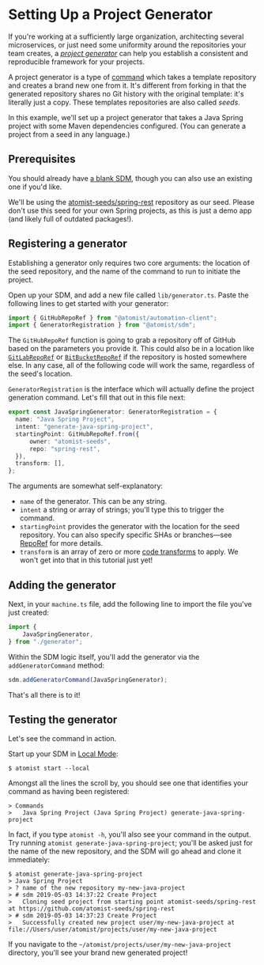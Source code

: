 # Setting Up a Project Generator

If you're working at a sufficiently large organization, architecting several microservices, or just need some uniformity around the repositories your team creates, a [_project generator_](/developer/create/) can help you establish a consistent and reproducible framework for your projects.

A project generator is a type of [command](/developer/commands/) which takes a template repository and creates a brand new one from it. It's different from forking in that the generated repository shares no Git history with the original template: it's literally just a copy. These templates repositories are also called _seeds_.

In this example, we'll set up a project generator that takes a Java Spring project with some Maven dependencies configured. (You can generate a project from a seed in any language.)

## Prerequisites

You should already have [a blank SDM](/developer/sdm/#creating-an-sdm-project), though you can also use an existing one if you'd like.

We'll be using the [atomist-seeds/spring-rest](https://github.com/atomist-seeds/spring-rest) repository as our seed. Please don't use this seed for your own Spring projects, as this is just a demo app (and likely full of outdated packages!).

## Registering a generator

Establishing a generator only requires two core arguments: the location of the seed repository, and the name of the command to run to initiate the project.

Open up your SDM, and add a new file called `lib/generator.ts`. Paste the following lines to get started with your generator:

```typescript
import { GitHubRepoRef } from "@atomist/automation-client";
import { GeneratorRegistration } from "@atomist/sdm";
```

The `GitHubRepoRef` function is going to grab a repository off of GitHub based on the parameters you provide it. This could also be in a location like [`GitLabRepoRef`](https://atomist.github.io/automation-client/modules/_operations_common_gitlabreporef_.html) or [`BitBucketRepoRef`](https://atomist.github.io/automation-client/modules/_operations_common_bitbucketreporef_.html) if the repository is hosted somewhere else. In any case, all of the following code will work the same, regardless of the seed's location.

`GeneratorRegistration` is the interface which will actually define the project generation command. Let's fill that out in this file next:

```typescript
export const JavaSpringGenerator: GeneratorRegistration = {
  name: "Java Spring Project",
  intent: "generate-java-spring-project",
  startingPoint: GitHubRepoRef.from({
      owner: "atomist-seeds",
      repo: "spring-rest",
  }),
  transform: [],
};
```

The arguments are somewhat self-explanatory:

* `name` of the generator. This can be any string.
* `intent` a string or array of strings; you'll type this to trigger the command.
* `startingPoint` provides the generator with the location for the seed repository. You can also specify specific SHAs or branches—see [RepoRef](reporef.md) for more details.
* `transform` is an array of zero or more [code transforms](transform.md) to apply. We won't get into that in this tutorial just yet!

## Adding the generator

Next, in your `machine.ts` file, add the following line to import the file you've just created:

```typescript
import {
    JavaSpringGenerator,
} from "./generator";
```

Within the SDM logic itself, you'll add the generator via the `addGeneratorCommand` method:

```typescript
sdm.addGeneratorCommand(JavaSpringGenerator);
```

That's all there is to it!

## Testing the generator

Let's see the command in action.

Start up your SDM in [Local Mode](/developer/local/):

```
$ atomist start --local
```

Amongst all the lines the scroll by, you should see one that identifies your command as having been registered:

```
> Commands
>   Java Spring Project (Java Spring Project) generate-java-spring-project
```

In fact, if you type `atomist -h`, you'll also see your command in the output. Try running `atomist generate-java-spring-project`; you'll be asked just for the name of the new repository, and the SDM will go ahead and clone it immediately:

```
$ atomist generate-java-spring-project
> Java Spring Project
> ? name of the new repository my-new-java-project
> # sdm 2019-05-03 14:37:22 Create Project
>   Cloning seed project from starting point atomist-seeds/spring-rest at https://github.com/atomist-seeds/spring-rest
> # sdm 2019-05-03 14:37:23 Create Project
>   Successfully created new project user/my-new-java-project at file://Users/user/atomist/projects/user/my-new-java-project
```

If you navigate to the `~/atomist/projects/user/my-new-java-project` directory, you'll see your brand new generated project!
